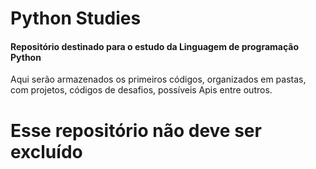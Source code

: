 # Python Studies


#### Repositório destinado para o estudo da Linguagem de programação Python
Aqui serão armazenados os primeiros códigos, organizados em pastas, com projetos, códigos de desafios, possíveis Apis entre outros.



# Esse repositório não deve ser excluído
